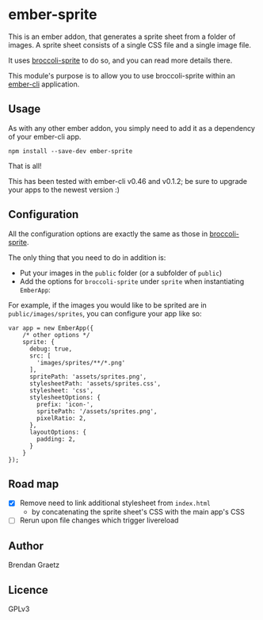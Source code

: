 # ember-sprite

This is an ember addon, that generates a sprite sheet from a folder of images.
A sprite sheet consists of a single CSS file and a single image file.

It uses [broccoli-sprite](https://github.com/bguiz/broccoli-sprite) to do so,
and you can read more details there.

This module's purpose is to allow you to use broccoli-sprite within an
[ember-cli](http://www.ember-cli.com/) application.

## Usage

As with any other ember addon, you simply need to add it as a dependency of your ember-cli app.

    npm install --save-dev ember-sprite

That is all!

This has been tested with ember-cli v0.46 and v0.1.2; be sure to upgrade your apps to the newest version :)

## Configuration

All the configuration options are exactly the same as those in
[broccoli-sprite](https://github.com/bguiz/broccoli-sprite).

The only thing that you need to do in addition is:

- Put your images in the `public` folder (or a subfolder of `public`)
- Add the options for `broccoli-sprite` under `sprite` when instantiating `EmberApp`:

For example, if the images you would like to be sprited are in `public/images/sprites`,
you can configure your app like so:

    var app = new EmberApp({
        /* other options */
        sprite: {
          debug: true,
          src: [
            'images/sprites/**/*.png'
          ],
          spritePath: 'assets/sprites.png',
          stylesheetPath: 'assets/sprites.css',
          stylesheet: 'css',
          stylesheetOptions: {
            prefix: 'icon-',
            spritePath: '/assets/sprites.png',
            pixelRatio: 2,
          },
          layoutOptions: {
            padding: 2,
          }
        }
    });

## Road map

- [x] Remove need to link additional stylesheet from `index.html`
  - by concatenating the sprite sheet's CSS with the main app's CSS
- [ ] Rerun upon file changes which trigger livereload

## Author

Brendan Graetz

## Licence

GPLv3
